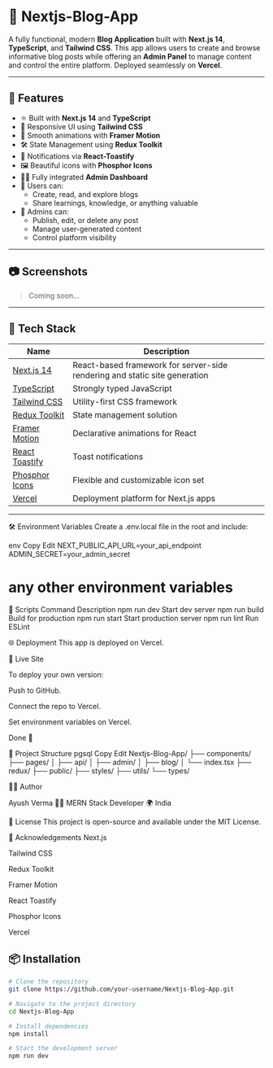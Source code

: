 # 📘 Nextjs-Blog-App

A fully functional, modern **Blog Application** built with **Next.js 14**, **TypeScript**, and **Tailwind CSS**. This app allows users to create and browse informative blog posts while offering an **Admin Panel** to manage content and control the entire platform. Deployed seamlessly on **Vercel**.

---

## 🚀 Features

- ⚛️ Built with **Next.js 14** and **TypeScript**
- 🎨 Responsive UI using **Tailwind CSS**
- 🎯 Smooth animations with **Framer Motion**
- 🛠️ State Management using **Redux Toolkit**
- 🔔 Notifications via **React-Toastify**
- 🖼️ Beautiful icons with **Phosphor Icons**
- 🧑‍💻 Fully integrated **Admin Dashboard**
- 📝 Users can:
  - Create, read, and explore blogs
  - Share learnings, knowledge, or anything valuable
- 🔐 Admins can:
  - Publish, edit, or delete any post
  - Manage user-generated content
  - Control platform visibility

---

## 📷 Screenshots

> Coming soon...

---

## 🧰 Tech Stack

| Name              | Description                              |
|-------------------|------------------------------------------|
| [Next.js 14](https://nextjs.org/) | React-based framework for server-side rendering and static site generation |
| [TypeScript](https://www.typescriptlang.org/) | Strongly typed JavaScript |
| [Tailwind CSS](https://tailwindcss.com/) | Utility-first CSS framework |
| [Redux Toolkit](https://redux-toolkit.js.org/) | State management solution |
| [Framer Motion](https://www.framer.com/motion/) | Declarative animations for React |
| [React Toastify](https://fkhadra.github.io/react-toastify/introduction) | Toast notifications |
| [Phosphor Icons](https://phosphoricons.com/) | Flexible and customizable icon set |
| [Vercel](https://vercel.com/) | Deployment platform for Next.js apps |

---

🛠️ Environment Variables
Create a .env.local file in the root and include:

env
Copy
Edit
NEXT_PUBLIC_API_URL=your_api_endpoint
ADMIN_SECRET=your_admin_secret
# any other environment variables
🧪 Scripts
Command	Description
npm run dev	Start dev server
npm run build	Build for production
npm run start	Start production server
npm run lint	Run ESLint

🌐 Deployment
This app is deployed on Vercel.

🔗 Live Site

To deploy your own version:

Push to GitHub.

Connect the repo to Vercel.

Set environment variables on Vercel.

Done 🎉

📁 Project Structure
pgsql
Copy
Edit
Nextjs-Blog-App/
├── components/
├── pages/
│   ├── api/
│   ├── admin/
│   ├── blog/
│   └── index.tsx
├── redux/
├── public/
├── styles/
├── utils/
└── types/


👨‍💻 Author

Ayush Verma
🧑‍💻 MERN Stack Developer
🌍 India

📝 License
This project is open-source and available under the MIT License.

🙌 Acknowledgements
Next.js

Tailwind CSS

Redux Toolkit

Framer Motion

React Toastify

Phosphor Icons

Vercel

## 📦 Installation

```bash
# Clone the repository
git clone https://github.com/your-username/Nextjs-Blog-App.git

# Navigate to the project directory
cd Nextjs-Blog-App

# Install dependencies
npm install

# Start the development server
npm run dev
